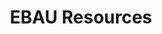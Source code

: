 ---
title: "EBAU Resources"  # Add a page title.
summary: "EBAU Resources"  # Add a page description.
type: "widget_page"  # Page type is a Widget Page
---
